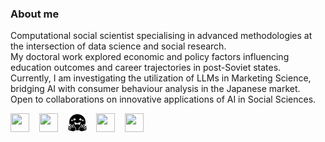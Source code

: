 <!--
### Hi, I'm Julieta!
**Julieta7312/Julieta7312** is a ✨ _special_ ✨ repository because its `README.md` (this file) appears on your GitHub profile.

Here are some ideas to get you started:

- 🔭 I’m currently working on ...
- 🌱 I’m currently learning ...
- 👯 I’m looking to collaborate on ...
- 🤔 I’m looking for help with ...
- 💬 Ask me about ...
- 📫 How to reach me: ...
- 😄 Pronouns: ...
- ⚡ Fun fact: ...

📝 Sharing learning materials in Data Science and the source code of my research papers <br>
🎓 Majored in Computational Social Science at Hitotsubashi University, Tokyo, Japan '25<br>
🌱 Currently learning about LLMs and Marketing Science<br>

![Julieta7312's GitHub stats](https://github-readme-stats.vercel.app/api?username=Julieta7312&show_icons=true&theme=moltack)

### Connect with Me 
<p>
<a href="https://www.linkedin.com/in/julietamatevosyan/">
    <img src="https://cdn.jsdelivr.net/npm/simple-icons@v11/icons/linkedin.svg" alt="LinkedIn" width="30" height="30" style="margin-right: 10px"/>
</a>
<a href="mailto:matevosyan.julieta@gmail.com">
    <img src="https://raw.githubusercontent.com/simple-icons/simple-icons/develop/icons/gmail.svg" alt="Gmail" width="30" height="30" style="margin-right: 10px"/>
</a>
<a href="https://huggingface.co/Julieta73">
    <img src="https://raw.githubusercontent.com/simple-icons/simple-icons/develop/icons/huggingface.svg" alt="Hugging Face" width="30" height="30" style="margin-right: 10px"/>
</a>
<a href="https://scholar.google.com/citations?user=L4Rcp5oAAAAJ&hl=en">
    <img src="https://cdn.jsdelivr.net/npm/simple-icons@v11/icons/googlescholar.svg" alt="Google Scholar" width="30" height="30" style="margin-right: 10px"/>
</a>
<a href="https://www.researchgate.net/profile/Julieta-Matevosyan?ev=hdr_xprf">
    <img src="https://cdn.jsdelivr.net/npm/simple-icons@v11/icons/researchgate.svg" alt="ResearchGate" width="30" height="30"/>
</a>
</p> 

🔬 Researcher | Computational Social Science | Hitotsubashi University '25

Researcher specializing in social sciences with a focus on advanced computational methodologies. Committed to open-source knowledge sharing through comprehensive research code and learning materials. My dissertation focused on economic and policy-related factors that significantly impact education outcomes and career preferences in post-Soviet states. Currently exploring the intersections of Large Language Models and Marketing Science.

Research Interests:
- Computational Social Science
- Natural Language Processing & LLMs
- Marketing Analytics
- Policy Impact Assessment
- Educational Outcomes in Transition Economies -->

### About me

Computational social scientist specialising in advanced methodologies at the intersection of data science and social research. <br>
My doctoral work explored economic and policy factors influencing education outcomes and career trajectories in post-Soviet states. <br>
Currently, I am investigating the utilization of LLMs in Marketing Science, bridging AI with consumer behaviour analysis in the Japanese market. <br>
Open to collaborations on innovative applications of AI in Social Sciences. <br>

[<img src="https://raw.githubusercontent.com/simple-icons/simple-icons/develop/icons/researchgate.svg" width="30" height="30">](https://www.researchgate.net/profile/Julieta-Matevosyan?ev=hdr_xprf) &nbsp;&nbsp;
[<img src="https://www.svgrepo.com/show/127389/linkedin-logotype.svg" width="30" height="30">](https://www.linkedin.com/in/julietamatevosyan/) &nbsp;&nbsp;
[<img src="https://raw.githubusercontent.com/simple-icons/simple-icons/develop/icons/huggingface.svg" width="30" height="30">](https://huggingface.co/Julieta73) &nbsp;&nbsp;
[<img src="https://raw.githubusercontent.com/simple-icons/simple-icons/develop/icons/googlescholar.svg" width="30" height="30">](https://scholar.google.com/citations?user=L4Rcp5oAAAAJ&hl=en) &nbsp;&nbsp;
[<img src="https://www.svgrepo.com/show/530292/bushes-of-leaves.svg" width="30" height="30">](https://julieta7312.github.io/) &nbsp;&nbsp;
